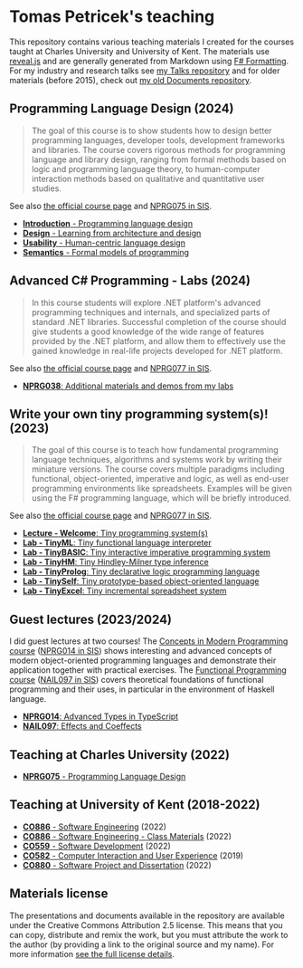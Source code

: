 Tomas Petricek's teaching
=========================

This repository contains various teaching materials I created for the courses taught at
Charles University and University of Kent. The materials use [reveal.js](https://revealjs.com/)
and are generally generated from Markdown using [F# Formatting](https://fsprojects.github.io/FSharp.Formatting/).
For my industry and research talks see [my Talks repository](http://github.com/tpetricek/Talks/) and for older materials
(before 2015), check out [my old Documents repository](http://github.com/tpetricek/Documents/).

Programming Language Design (2024)
----------------------------------

> The goal of this course is to show students how to design better programming languages, developer tools,
development frameworks and libraries. The course covers rigorous methods for programming language and
library design, ranging from formal methods based on logic and programming language theory, to
human-computer interaction methods based on qualitative and quantitative user studies.

See also [the official course page](https://d3s.mff.cuni.cz/teaching/nprg075/) and [NPRG075 in SIS](https://is.cuni.cz/studium/predmety/index.php?do=predmet&kod=NPRG075).

 - [**Introduction** - Programming language design](https://tpetricek.github.io/teaching/2024/pl-design/intro.html)
 - [**Design** - Learning from architecture and design](https://tpetricek.github.io/teaching/2024/pl-design/design.html)
 - [**Usability** - Human-centric language design](https://tpetricek.github.io/teaching/2024/pl-design/usability.html)
 - [**Semantics** - Formal models of programming](https://tpetricek.github.io/teaching/2024/pl-design/semantics.html)

Advanced C# Programming - Labs (2024)
-------------------------------------

> In this course students will explore .NET platform's advanced programming techniques and
internals, and specialized parts of standard .NET libraries. Successful completion of the course should
give students a good knowledge of the wide range of features provided by the .NET platform, and allow
them to effectively use the gained knowledge in real-life projects developed for .NET platform.

See also [the official course page](https://d3s.mff.cuni.cz/teaching/nprg038/) and [NPRG077 in SIS](https://is.cuni.cz/studium/predmety/index.php?do=predmet&kod=NPRG038).

* [**NPRG038**: Additional materials and demos from my labs](https://github.com/tpetricek/nprg038-advanced-csharp-labs)

Write your own tiny programming system(s)! (2023)
-------------------------------------------------

> The goal of this course is to teach how fundamental programming language techniques, algorithms and
systems work by writing their miniature versions. The course covers multiple paradigms including
functional, object-oriented, imperative and logic, as well as end-user programming environments like
spreadsheets. Examples will be given using the F# programming language, which will be briefly introduced.

See also [the official course page](https://d3s.mff.cuni.cz/teaching/nprg077/) and [NPRG077 in SIS](https://is.cuni.cz/studium/predmety/index.php?do=predmet&kod=NPRG077).

 - [**Lecture - Welcome**: Tiny programming system(s)](https://tpetricek.github.io/teaching/2023/tiny-systems/intro.html)
 - [**Lab - TinyML**: Tiny functional language interpreter](https://tpetricek.github.io/teaching/2023/tiny-systems/tinyml.html)
 - [**Lab - TinyBASIC**: Tiny interactive imperative programming system](https://tpetricek.github.io/teaching/2023/tiny-systems/tinybasic.html)
 - [**Lab - TinyHM**: Tiny Hindley-Milner type inference](https://tpetricek.github.io/teaching/2023/tiny-systems/tinyhm.html)
 - [**Lab - TinyProlog**: Tiny declarative logic programming language](https://tpetricek.github.io/teaching/2023/tiny-systems/tinyprolog.html)
 - [**Lab - TinySelf**: Tiny prototype-based object-oriented language](https://tpetricek.github.io/teaching/2023/tiny-systems/tinyself.html)
 - [**Lab - TinyExcel**: Tiny incremental spreadsheet system](https://tpetricek.github.io/teaching/2023/tiny-systems/tinyexcel.html)

Guest lectures (2023/2024)
--------------------------

I did guest lectures at two courses! The [Concepts in Modern Programming course](https://d3s.mff.cuni.cz/teaching/nprg014/) ([NPRG014 in SIS](https://is.cuni.cz/studium/predmety/index.php?do=predmet&kod=NPRG014)) shows interesting and advanced concepts of modern object-oriented programming languages and demonstrate their application together with practical exercises.
The [Functional Programming course](https://github.com/vituscze/fp) ([NAIL097 in SIS](https://is.cuni.cz/studium/predmety/index.php?do=predmet&kod=NAIL097)) covers
 theoretical foundations of functional programming and their uses, in particular in the environment of Haskell language.

- [**NPRG014**: Advanced Types in TypeScript](https://tpetricek.github.io/teaching/2023/modern-language-concepts/)
- [**NAIL097**: Effects and Coeffects](https://tpetricek.github.io/teaching/2024/functional-programming/)

Teaching at Charles University (2022)
-------------------------------------

- [**NPRG075** - Programming Language Design](https://tpetricek.github.io/teaching/2022/pl-design/)

Teaching at University of Kent (2018-2022)
-----------------------------------------

- [**CO886** - Software Engineering](https://tpetricek.github.io/teaching/2022/software-engineering/) (2022)
- [**CO886** - Software Engineering - Class Materials](https://github.com/tpetricek/Teaching/tree/master/2022/software-engineering-classes) (2022)
- [**CO559** - Software Development](https://tpetricek.github.io/teaching/2022/software-development/) (2022)
- [**CO582** - Computer Interaction and User Experience](https://tpetricek.github.io/teaching/2019/human-computer-interaction/) (2019)
- [**CO880** - Software Project and Dissertation](https://tpetricek.github.io/teaching/2022/project-workshop/) (2022)

Materials license
-----------------

The presentations and documents available in the repository are available under the Creative
Commons Attribution 2.5 license.  This means that you can copy, distribute and remix the work,
but you must attribute the work to the author (by providing a link to the original source
and my name). For more information [see the full license details](http://creativecommons.org/licenses/by/2.5/).
